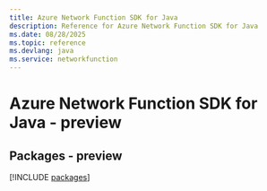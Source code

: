 ```yaml
---
title: Azure Network Function SDK for Java
description: Reference for Azure Network Function SDK for Java
ms.date: 08/28/2025
ms.topic: reference
ms.devlang: java
ms.service: networkfunction
---
```

# Azure Network Function SDK for Java - preview
## Packages - preview
[!INCLUDE [packages](network-function-index.md)]